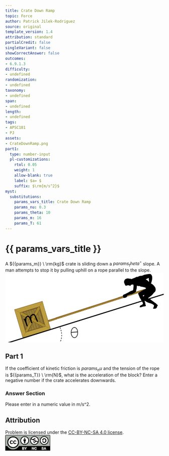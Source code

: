 ```yaml
---
title: Crate Down Ramp
topic: Force
author: Patrick Jilek-Rodriguez
source: original
template_version: 1.4
attribution: standard
partialCredit: false
singleVariant: false
showCorrectAnswer: false
outcomes:
- 6.9.1.3
difficulty:
- undefined
randomization:
- undefined
taxonomy:
- undefined
span:
- undefined
length:
- undefined
tags:
- APSC181
- PJ
assets:
- CrateDownRamp.png
part1:
  type: number-input
  pl-customizations:
    rtol: 0.05
    weight: 1
    allow-blank: true
    label: $a= $
    suffix: $\rm{m/s^2}$
myst:
  substitutions:
    params_vars_title: Crate Down Ramp
    params_nu: 0.3
    params_theta: 10
    params_m: 16
    params_T: 61
---
```

# {{ params_vars_title }}
A ${{params_m}} \ \rm{kg}$ crate is sliding down a ${{params_theta}}^{\circ}$ slope. A man attempts to stop it by pulling uphill on a rope parallel to the slope.
<img src="CrateDownRamp.png" width=800 alt="A man pulling a crate up a slope using a rope." >

## Part 1

If the coefficient of kinetic friction is ${{params_nu}}$ and the tension of the rope is ${{params_T}} \ \rm{N}$, what is the acceleration of the block?
Enter a negative number if the crate accelerates downwards.

### Answer Section

Please enter in a numeric value in m/s^2.

## Attribution

Problem is licensed under the [CC-BY-NC-SA 4.0 license](https://creativecommons.org/licenses/by-nc-sa/4.0/).<br> ![The Creative Commons 4.0 license requiring attribution-BY, non-commercial-NC, and share-alike-SA license.](https://raw.githubusercontent.com/firasm/bits/master/by-nc-sa.png)